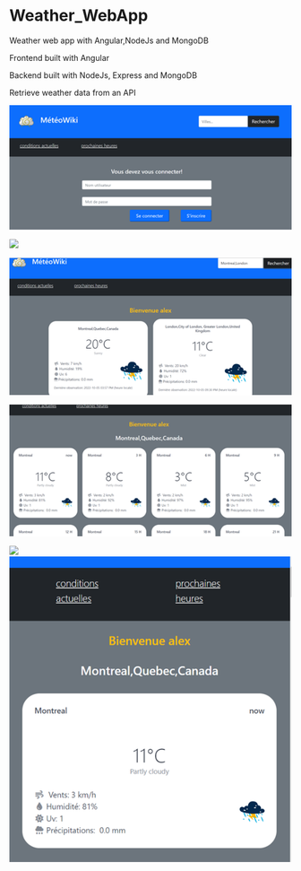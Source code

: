 # Weather_WebApp
Weather web app with Angular,NodeJs and MongoDB

Frontend built with Angular

Backend built with NodeJs, Express and MongoDB 

Retrieve weather data from an API

![](images/img1.png)

![](images/img2)

![](images/img3.png)

![](images/img4.png)

![](images/img5)
![](images/img6.png)

